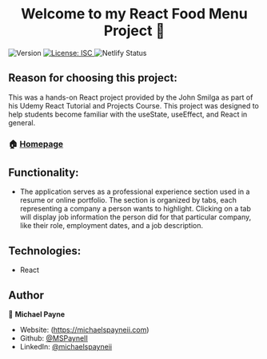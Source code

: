 <h1 align="center">Welcome to my React Food Menu Project 👋</h1>
<p>
  <img alt="Version" src="https://img.shields.io/badge/version-1.0.0-blue.svg?cacheSeconds=2592000" />
  <a href="#" target="_blank">
    <img alt="License: ISC" src="https://img.shields.io/badge/License-ISC-yellow.svg" />
  </a>
  <img alt="Netlify Status" src="https://api.netlify.com/api/v1/badges/501cc357-6d83-4a98-ba10-6996b005a96c/deploy-status" />
</p>

## Reason for choosing this project:

This was a hands-on React project provided by the John Smilga as part of his Udemy React Tutorial and Projects Course. This project was designed to help students become familiar with the useState, useEffect, and React in general.

### 🏠 [Homepage](https://mpayne-react-experience.netlify.app/)

## Functionality:

- The application serves as a professional experience section used in a resume or online portfolio. The section is organized by tabs, each representing a company a person wants to highlight. Clicking on a tab will display job information the person did for that particular company, like their role, employment dates, and a job description.

## Technologies:

- React

## Author

👤 **Michael Payne**

- Website: (https://michaelspayneii.com)
- Github: [@MSPayneII](https://github.com/MSPayneII)
- LinkedIn: [@michaelspayneii](https://linkedin.com/in/michaelspayneii)
